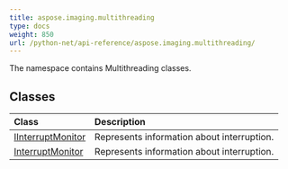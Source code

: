 ```yaml
---
title: aspose.imaging.multithreading
type: docs
weight: 850
url: /python-net/api-reference/aspose.imaging.multithreading/
---
```



The namespace contains Multithreading classes.

## **Classes**
|**Class**|**Description**|
| :- | :- |
|[IInterruptMonitor](/imaging/python-net/api-reference/aspose.imaging.multithreading/iinterruptmonitor/)|Represents information about interruption.|
|[InterruptMonitor](/imaging/python-net/api-reference/aspose.imaging.multithreading/interruptmonitor/)|Represents information about interruption.|
